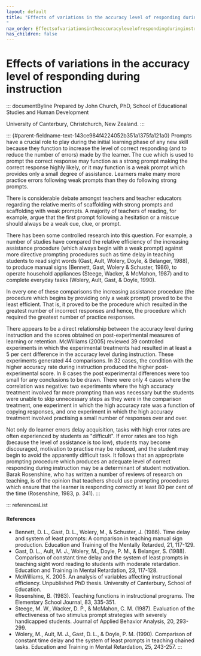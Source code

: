 ```yaml
---
layout: default
title: "Effects of variations in the accuracy level of responding during instruction 
"
nav_order: Effectsofvariationsintheaccuracylevelofrespondingduringinstruction
has_children: false
---
```

# Effects of variations in the accuracy level of responding during instruction 


::: documentByline
Prepared by John Church, PhD, School of Educational Studies and Human
Development

University of Canterbury, Christchurch, New Zealand.
:::

::: {#parent-fieldname-text-143ce984f4224052b351a1375fa121a0}
Prompts have a crucial role to play during the initial learning phase of
any new skill because they function to increase the level of correct
responding (and to reduce the number of errors) made by the learner. The
cue which is used to prompt the correct response may function as a
strong prompt making the correct response highly likely, or it may
function is a weak prompt which provides only a small degree of
assistance. Learners make many more practice errors following weak
prompts than they do following strong prompts.

There is considerable debate amongst teachers and teacher educators
regarding the relative merits of scaffolding with strong prompts and
scaffolding with weak prompts. A majority of teachers of reading, for
example, argue that the first prompt following a hesitation or a miscue
should always be a weak cue, clue, or prompt.

There has been some controlled research into this question. For example,
a number of studies have compared the relative efficiency of the
increasing assistance procedure (which always begin with a weak prompt)
against more directive prompting procedures such as time delay in
teaching students to read sight words (Gast, Ault, Wolery, Doyle, &
Belanger, 1988), to produce manual signs (Bennett, Gast, Wolery &
Schuster, 1986), to operate household appliances (Steege, Wacker, &
McMahon, 1987) and to complete everyday tasks (Wolery, Ault, Gast, &
Doyle, 1990).

In every one of these comparisons the increasing assistance procedure
(the procedure which begins by providing only a weak prompt) proved to
be the least efficient. That is, it proved to be the procedure which
resulted in the greatest number of incorrect responses and hence, the
procedure which required the greatest number of practice responses.

There appears to be a direct relationship between the accuracy level
during instruction and the scores obtained on post-experimental measures
of learning or retention. McWilliams (2005) reviewed 39 controlled
experiments in which the experimental treatments had resulted in at
least a 5 per cent difference in the accuracy level during instruction.
These experiments generated 44 comparisons. In 32 cases, the condition
with the higher accuracy rate during instruction produced the higher
post-experimental score. In 8 cases the post experimental differences
were too small for any conclusions to be drawn. There were only 4 cases
where the correlation was negative: two experiments where the high
accuracy treatment involved far more prompting than was necessary but
the students were unable to skip unnecessary steps as they were in the
comparison treatment, one experiment in which the high accuracy rate was
a function of copying responses, and one experiment in which the high
accuracy treatment involved practising a small number of responses over
and over.

Not only do learner errors delay acquisition, tasks with high error
rates are often experienced by students as "difficult". If error rates
are too high (because the level of assistance is too low), students may
become discouraged, motivation to practise may be reduced, and the
student may begin to avoid the apparently difficult task. It follows
that an appropriate prompting procedure which produces an adequate level
of correct responding during instruction may be a determinant of student
motivation. Barak Rosenshine, who has written a number of reviews of
research on teaching, is of the opinion that teachers should use
prompting procedures which ensure that the learner is responding
correctly at least 80 per cent of the time (Rosenshine, 1983, p. 341).
:::

::: referencesList
#### References

-   Bennett, D. L., Gast, D. L., Wolery, M., & Schuster, J. (1986). Time
    delay and system of least prompts: A comparison in teaching manual
    sign production. Education and Training of the Mentally Retarded,
    21, 117-129.
-   Gast, D. L., Ault, M. J., Wolery, M., Doyle, P. M., & Belanger, S.
    (1988). Comparison of constant time delay and the system of least
    prompts in teaching sight word reading to students with moderate
    retardation. Education and Training in Mental Retardation, 23,
    117-128.
-   McWilliams, K. 2005. An analysis of variables affecting
    instructional efficiency. Unpublished PhD thesis. University of
    Canterbury, School of Education.
-   Rosenshine, B. (1983). Teaching functions in instructional programs.
    The Elementary School Journal, 83, 335-351.
-   Steege, M. W., Wacker, D. P., & McMahon, C. M. (1987). Evaluation of
    the effectiveness of two stimulus prompt strategies with severely
    handicapped students. Journal of Applied Behavior Analysis, 20,
    293-299.
-   Wolery, M., Ault, M. J., Gast, D. L., & Doyle, P. M. (1990).
    Comparison of constant time delay and the system of least prompts in
    teaching chained tasks. Education and Training in Mental
    Retardation, 25, 243-257.
:::

